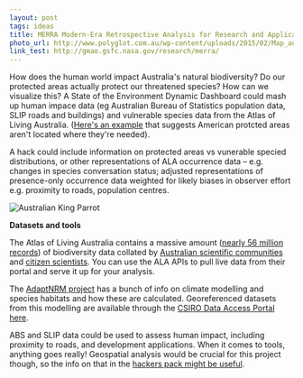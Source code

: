 ```yaml
---
layout: post
tags: ideas
title: MERRA Modern-Era Retrospective Analysis for Research and Applications
photo_url: http://www.polyglot.com.au/wp-content/uploads/2015/02/Map_australia.png
link_test: http://gmao.gsfc.nasa.gov/research/merra/
---
```


How does the human world impact Australia's natural biodiversity? Do our protected areas actually protect our threatened species? How can we visualize this? A State of the Environment Dynamic Dashboard could mash up human impace data (eg Australian Bureau of Statistics population data, SLIP roads and buildings) and vulnerable species data from the Atlas of Living Australia. ([Here's an example](http://www.buzzfeed.com/peteraldhous/these-maps-reveal-how-the-us-is-failing-to-protect-its-wildl) that suggests American protcted areas aren't located where they're needed).

A hack could include information on protected areas vs vunerable specied distributions, or other representations of ALA occurrence data – e.g. changes in species conversation status; adjusted representations of presence-only occurrence data weighted for likely biases in observer effort e.g. proximity to roads, population centres.

![Australian King Parrot](http://solar-hackathon.github.io/resources/HackTheSun.jpg)

**Datasets and tools**

The Atlas of Living Australia contains a massive amount ([nearly 56 million records](http://dashboard.ala.org.au/)) of biodiversity data collated by [Australian scientific communities](http://www.ala.org.au/about-the-atlas/atlas-background/atlas-partners/partner-profiles/) and [citizen scientists](http://www.ala.org.au/get-involved/citizen-science/). You can use the ALA APIs to pull live data from their portal and serve it up for your analysis.

The [AdaptNRM project](http://adaptnrm.csiro.au/biodiversity-impacts/key-measures-of-ecological-change/disappearing-environments/) has a bunch of info on climate modelling and species habitats and how these are calculated. Georeferenced datasets from this modelling are available through the [CSIRO Data Access Portal here](http://dx.doi.org/10.4225/08/53FE5401D3CC8). 

ABS and SLIP data could be used to assess human impact, including proximity to roads, and development applications. When it comes to tools, anything goes really! Geospatial analysis would be crucial for this project though, so the info on that in the [hackers pack might be useful](http://govhack-toolkit.readthedocs.org/technical/geographic-data/).
